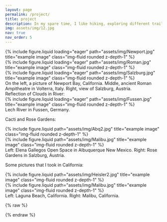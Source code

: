 ```yaml
---
layout: page
permalink: /project/
title: project
description: In my spare time, I like hiking, exploring different trails, and taking nature photos. Here are some of my favorite photos that I have taken.
img: assets/img/12.jpg
nav: true
nav_order: 5
---
```



<div class="row">
    <div class="col-sm mt-3 mt-md-0">
        {% include figure.liquid loading="eager" path="assets/img/Newport.jpg" title="example image" class="img-fluid rounded z-depth-1" %}
    </div>
    <div class="col-sm mt-3 mt-md-0">
        {% include figure.liquid loading="eager" path="assets/img/Roman.jpg" title="example image" class="img-fluid rounded z-depth-1" %}
    </div>
    <div class="col-sm mt-3 mt-md-0">
        {% include figure.liquid loading="eager" path="assets/img/Salzburg.jpg" title="example image" class="img-fluid rounded z-depth-1" %}
    </div>
</div>
<div class="caption">
    On the left, a picture of Newport Bay, California. Middle, ancient Roman Ampitheatre in Volterra, Italy. Right, view of Salzburg, Austria.
</div>
Reflection of Clouds in River:
<div class="row">
    <div class="col-sm mt-3 mt-md-0">
        {% include figure.liquid loading="eager" path="assets/img/Fussen.jpg" title="example image" class="img-fluid rounded z-depth-1" %}
    </div>
</div>
<div class="caption">
    Lech River in Fussen, Germany.
</div>

Cacti and Rose Gardens:

<div class="row justify-content-sm-center">
    <div class="col-sm mt-3 mt-md-0">
        {% include figure.liquid path="assets/img/Abq2.jpg" title="example image" class="img-fluid rounded z-depth-1" %}
    </div>
    <div class="col-sm mt-3 mt-md-0">
        {% include figure.liquid path="assets/img/Malibu.jpg" title="example image" class="img-fluid rounded z-depth-1" %}
    </div>
</div>
<div class="caption">
    Left: Elena Gallegos Open Space in Albuquerque New Mexico. Right: Rose Gardens in Salzburg, Austria.
</div>

Some pictures that I took in California:

<div class="row justify-content-sm-center">
    <div class="col-sm mt-3 mt-md-0">
        {% include figure.liquid path="assets/img/Heisler2.jpg" title="example image" class="img-fluid rounded z-depth-1" %}
    </div>
    <div class="col-sm mt-3 mt-md-0">
        {% include figure.liquid path="assets/img/Malibu.jpg" title="example image" class="img-fluid rounded z-depth-1" %}
    </div>
</div>
<div class="caption">
    Left: Laguna Beach, California. Right: Malibu, California.
</div>

{% raw %}


{% endraw %}
